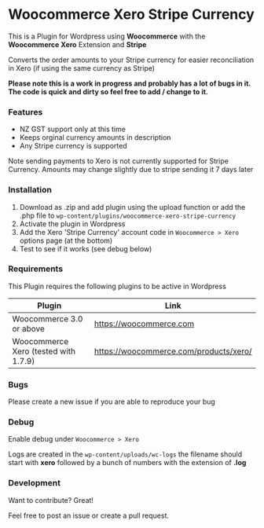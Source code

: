 # Woocommerce Xero Stripe Currency
This is a Plugin for Wordpress using **Woocommerce** with the **Woocommerce Xero** Extension and **Stripe**

Converts the order amounts to your Stripe currency for easier reconciliation in Xero (if using the same currency as Stripe)

**Please note this is a work in progress and probably has a lot of bugs in it. The code is quick and dirty so feel free to add / change to it.**
### Features

  - NZ GST support only at this time
  - Keeps orginal currency amounts in description
  - Any Stripe currency is supported
  
  Note sending payments to Xero is not currently supported for Stripe Currency. Amounts may change slightly due to stripe sending it 7 days later

### Installation

1. Download as .zip and add plugin using the upload function or add the .php file to ```wp-content/plugins/woocommerce-xero-stripe-currency``` 
2. Activate the plugin in Wordpress
3. Add the Xero 'Stripe Currency' account code in ```Woocommerce > Xero``` options page (at the bottom)
4. Test to see if it works (see debug below)

### Requirements

This Plugin requires the following plugins to be active in Wordpress

| Plugin | Link |
| ------ | ------ |
| Woocommerce 3.0 or above | https://woocommerce.com |
| Woocommerce Xero (tested with 1.7.9) | https://woocommerce.com/products/xero/ |

### Bugs

Please create a new issue if you are able to reproduce your bug

### Debug

Enable debug under ```Woocommerce > Xero```

Logs are created in the ```wp-content/uploads/wc-logs``` the filename should start with **xero** followed by a bunch of numbers with the extension of **.log**

### Development

Want to contribute? Great!

Feel free to post an issue or create a pull request. 
